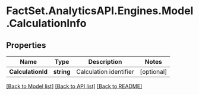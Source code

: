 # FactSet.AnalyticsAPI.Engines.Model.CalculationInfo

## Properties

Name | Type | Description | Notes
------------ | ------------- | ------------- | -------------
**CalculationId** | **string** | Calculation identifier | [optional] 

[[Back to Model list]](../README.md#documentation-for-models) [[Back to API list]](../README.md#documentation-for-api-endpoints) [[Back to README]](../README.md)

